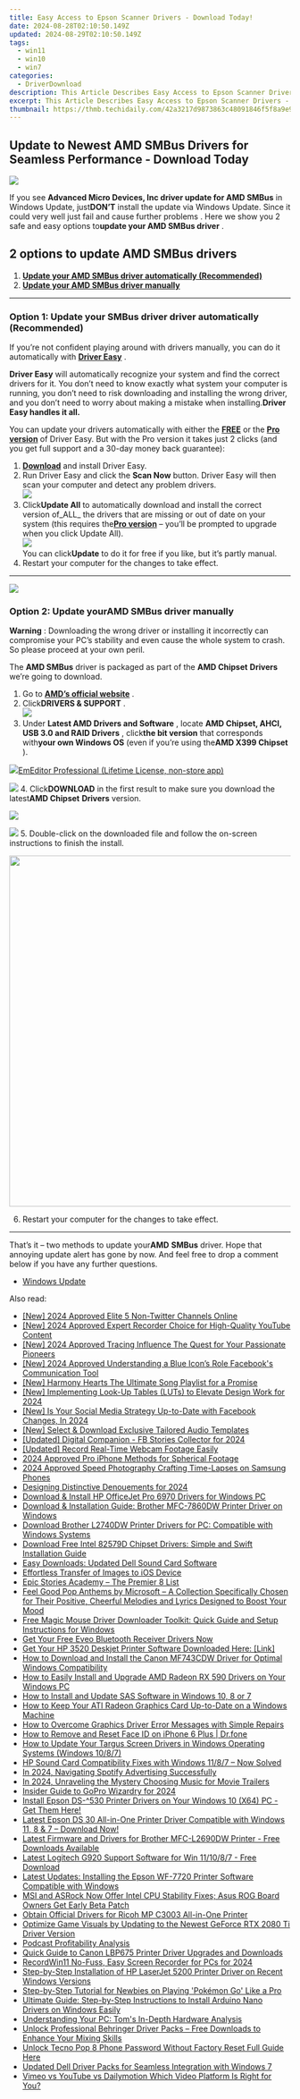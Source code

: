 ```yaml
---
title: Easy Access to Epson Scanner Drivers - Download Today!
date: 2024-08-28T02:10:50.149Z
updated: 2024-08-29T02:10:50.149Z
tags:
  - win11
  - win10
  - win7
categories:
  - DriverDownload
description: This Article Describes Easy Access to Epson Scanner Drivers - Download Today!
excerpt: This Article Describes Easy Access to Epson Scanner Drivers - Download Today!
thumbnail: https://thmb.techidaily.com/42a3217d9873863c48091846f5f8a9e9b9b6456440b499628df593e7d229a025.jpg
---
```


## Update to Newest AMD SMBus Drivers for Seamless Performance - Download Today

![](https://images.drivereasy.com/wp-content/uploads/2018/07/img_5b56fa1540bd0.jpg)

 If you see **Advanced Micro Devices, Inc driver update for AMD SMBus** in Windows Update, just**DON’T** install the update via Windows Update. Since it could very well just fail and cause further problems . Here we show you 2 safe and easy options to**update your AMD SMBus driver** .

## 2 options to update AMD SMBus drivers

1. **[Update your AMD SMBus driver automatically (Recommended)](https://www.drivereasy.com/knowledge/advanced-micro-devices-inc-driver-update-for-amd-smbus-solved/#O1)**
2. **[Update your AMD SMBus driver manually](https://tools.techidaily.com/drivereasy/download/)**

---

### Option 1: Update your **SMBus driver driver** automatically (Recommended)

 If you’re not confident playing around with drivers manually, you can do it automatically with **[Driver Easy](https://tools.techidaily.com/drivereasy/download/)**  .

**Driver Easy**   will automatically recognize your system and find the correct drivers for it. You don’t need to know exactly what system your computer is running, you don’t need to risk downloading and installing the wrong driver, and you don’t need to worry about making a mistake when installing.**Driver Easy handles it all.**

 You can update your drivers automatically with either the **[FREE](https://tools.techidaily.com/drivereasy/download/)** [](https://tools.techidaily.com/drivereasy/download/) or the **[Pro version](https://tools.techidaily.com/drivereasy/download/)**  of Driver Easy. But with the Pro version it takes just 2 clicks (and you get full support and a 30-day money back guarantee):

1. [**Download**](https://tools.techidaily.com/drivereasy/download/) and install Driver Easy.
2. Run Driver Easy and click the **Scan Now** button. Driver Easy will then scan your computer and detect any problem drivers.  
![](https://images.drivereasy.com/wp-content/uploads/2018/05/img_5afb955c3ee3c.jpg)
3. Click**Update All** to automatically download and install the correct version of_ALL_ the drivers that are missing or out of date on your system (this requires the[**Pro version**](https://tools.techidaily.com/drivereasy/download/) – you’ll be prompted to upgrade when you click Update All).  
![](https://images.drivereasy.com/wp-content/uploads/2018/07/img_5b3da218d4356.jpg)  
 You can click**Update** to do it for free if you like, but it’s partly manual.
4. Restart your computer for the changes to take effect.

---

<!-- affiliate ads begin -->
<a href="https://secure.2checkout.com/order/checkout.php?PRODS=2201613&QTY=1&AFFILIATE=108875&CART=1"><img src="https://www.macdvdripperpro.com/images/devices-3.png" border="0"></a>
<!-- affiliate ads end -->
### Option 2: Update your**AMD** **SMBus**  driver manually

**Warning** : Downloading the wrong driver or installing it incorrectly can compromise your PC’s stability and even cause the whole system to crash. So please proceed at your own peril.

 The **AMD SMBus** driver is packaged as part of the **AMD Chipset** **Drivers** we’re going to download.

1. Go to **[AMD’s official website](https://www.amd.com/en)**  .
2. Click**DRIVERS & SUPPORT** .  
![](https://images.drivereasy.com/wp-content/uploads/2018/06/img_5b174777cee5f.jpg)
3. Under **Latest AMD Drivers and Software** , locate **AMD Chipset, AHCI, USB 3.0 and RAID Drivers** , click**the bit version** that corresponds with**your own Windows OS** (even if you’re using the**AMD X399 Chipset** ).  
<!-- affiliate ads begin -->
<a href="https://shop.emeditor.com/order/checkout.php?PRODS=4631722&QTY=1&AFFILIATE=108875&CART=1"><img src="https://www.emeditor.com/wp-content/uploads/2023/05/frontpage2-2048x588.webp" border="0">EmEditor Professional (Lifetime License, non-store app)</a>
<!-- affiliate ads end -->
![](https://images.drivereasy.com/wp-content/uploads/2018/06/img_5b174e63eec18.png)
4. Click**DOWNLOAD** in the first result to make sure you download the latest**AMD Chipset** **Drivers** version.  
<!-- affiliate ads begin -->
<a href="https://store.movavi.com/affiliate.php?ACCOUNT=MOVAVI&AFFILIATE=108875&PATH=https%3A%2F%2Fwww.movavi.com%3FAFFILIATE%3D108875%26RESOURCE%3DMovavi%2BVideo%2BEditor%2Bbox"><img src="https://mcusercontent.com/0885a03ded3d480dca9287f12/images/6d3207fd-9f15-4c21-f0ad-59c68e6a7e2a.png" border="0"></a>
<!-- affiliate ads end -->
![](https://images.drivereasy.com/wp-content/uploads/2018/06/img_5b174cf9e1f05.png)
5. Double-click on the downloaded file and follow the on-screen instructions to finish the install.
<!-- affiliate ads begin -->
<a href="https://versadesk.pxf.io/c/5597632/1892107/21290" target="_top" id="1892107"><img src="//a.impactradius-go.com/display-ad/21290-1892107" border="0" alt="" width="1200" height="628"/></a><img height="0" width="0" src="https://imp.pxf.io/i/5597632/1892107/21290" style="position:absolute;visibility:hidden;" border="0" />
<!-- affiliate ads end -->
6. Restart your computer for the changes to take effect.

---

 That’s it  – two methods to update your**AMD** **SMBus** driver. Hope that annoying update alert has gone by now. And feel free to drop a comment below if you have any further questions.

* [Windows Update](https://tools.techidaily.com/drivereasy/download/)

<ins class="adsbygoogle"
     style="display:block"
     data-ad-format="autorelaxed"
     data-ad-client="ca-pub-7571918770474297"
     data-ad-slot="1223367746"></ins>



<ins class="adsbygoogle"
     style="display:block"
     data-ad-client="ca-pub-7571918770474297"
     data-ad-slot="8358498916"
     data-ad-format="auto"
     data-full-width-responsive="true"></ins>

<span class="atpl-alsoreadstyle">Also read:</span>
<div><ul>
<li><a href="https://twitter-videos.techidaily.com/new-2024-approved-elite-5-non-twitter-channels-online/"><u>[New] 2024 Approved  Elite 5 Non-Twitter Channels Online</u></a></li>
<li><a href="https://facebook-video-footage.techidaily.com/new-2024-approved-expert-recorder-choice-for-high-quality-youtube-content/"><u>[New] 2024 Approved  Expert Recorder Choice for High-Quality YouTube Content</u></a></li>
<li><a href="https://instagram-video-files.techidaily.com/new-2024-approved-tracing-influence-the-quest-for-your-passionate-pioneers/"><u>[New] 2024 Approved  Tracing Influence  The Quest for Your Passionate Pioneers</u></a></li>
<li><a href="https://facebook-video-files.techidaily.com/new-2024-approved-understanding-a-blue-icons-role-facebooks-communication-tool/"><u>[New] 2024 Approved  Understanding a Blue Icon’s Role  Facebook's Communication Tool</u></a></li>
<li><a href="https://some-techniques.techidaily.com/new-harmony-hearts-the-ultimate-song-playlist-for-a-promise/"><u>[New] Harmony Hearts  The Ultimate Song Playlist for a Promise</u></a></li>
<li><a href="https://fox-friendly.techidaily.com/new-implementing-look-up-tables-luts-to-elevate-design-work-for-2024/"><u>[New] Implementing Look-Up Tables (LUTs) to Elevate Design Work for 2024</u></a></li>
<li><a href="https://facebook-clips.techidaily.com/new-is-your-social-media-strategy-up-to-date-with-facebook-changes-in-2024/"><u>[New] Is Your Social Media Strategy Up-to-Date with Facebook Changes, In 2024</u></a></li>
<li><a href="https://extra-guidance.techidaily.com/new-select-and-download-exclusive-tailored-audio-templates/"><u>[New] Select & Download Exclusive Tailored Audio Templates</u></a></li>
<li><a href="https://facebook-video-files.techidaily.com/updated-digital-companion-fb-stories-collector-for-2024/"><u>[Updated] Digital Companion - FB Stories Collector for 2024</u></a></li>
<li><a href="https://desktop-recording.techidaily.com/updated-record-real-time-webcam-footage-easily/"><u>[Updated] Record Real-Time Webcam Footage Easily</u></a></li>
<li><a href="https://article-tips.techidaily.com/2024-approved-pro-iphone-methods-for-spherical-footage/"><u>2024 Approved  Pro iPhone Methods for Spherical Footage</u></a></li>
<li><a href="https://extra-approaches.techidaily.com/2024-approved-speed-photography-crafting-time-lapses-on-samsung-phones/"><u>2024 Approved  Speed Photography  Crafting Time-Lapses on Samsung Phones</u></a></li>
<li><a href="https://youtube-video-recordings.techidaily.com/designing-distinctive-denouements-for-2024/"><u>Designing Distinctive Denouements for 2024</u></a></li>
<li><a href="https://hardware-updates.techidaily.com/download-and-install-hp-officejet-pro-6970-drivers-for-windows-pc/"><u>Download & Install HP OfficeJet Pro 6970 Drivers for Windows PC</u></a></li>
<li><a href="https://hardware-updates.techidaily.com/download-and-installation-guide-brother-mfc-7860dw-printer-driver-on-windows/"><u>Download & Installation Guide: Brother MFC-7860DW Printer Driver on Windows</u></a></li>
<li><a href="https://hardware-updates.techidaily.com/download-brother-l2740dw-printer-drivers-for-pc-compatible-with-windows-systems/"><u>Download Brother L2740DW Printer Drivers for PC: Compatible with Windows Systems</u></a></li>
<li><a href="https://hardware-updates.techidaily.com/download-free-intel-82579d-chipset-drivers-simple-and-swift-installation-guide/"><u>Download Free Intel 82579D Chipset Drivers: Simple and Swift Installation Guide</u></a></li>
<li><a href="https://hardware-updates.techidaily.com/easy-downloads-updated-dell-sound-card-software/"><u>Easy Downloads: Updated Dell Sound Card Software</u></a></li>
<li><a href="https://extra-hints.techidaily.com/effortless-transfer-of-images-to-ios-device/"><u>Effortless Transfer of Images to iOS Device</u></a></li>
<li><a href="https://extra-resources.techidaily.com/epic-stories-academy-the-premier-8-list/"><u>Epic Stories Academy – The Premier 8 List</u></a></li>
<li><a href="https://hardware-updates.techidaily.com/feel-good-pop-anthems-by-microsoft-a-collection-specifically-chosen-for-their-positive-cheerful-melodies-and-lyrics-designed-to-boost-your-mood/"><u>Feel Good Pop Anthems by Microsoft – A Collection Specifically Chosen for Their Positive, Cheerful Melodies and Lyrics Designed to Boost Your Mood</u></a></li>
<li><a href="https://hardware-updates.techidaily.com/free-magic-mouse-driver-downloader-toolkit-quick-guide-and-setup-instructions-for-windows/"><u>Free Magic Mouse Driver Downloader Toolkit: Quick Guide and Setup Instructions for Windows</u></a></li>
<li><a href="https://hardware-updates.techidaily.com/get-your-free-eveo-bluetooth-receiver-drivers-now/"><u>Get Your Free Eveo Bluetooth Receiver Drivers Now</u></a></li>
<li><a href="https://hardware-updates.techidaily.com/get-your-hp-3520-deskjet-printer-software-downloaded-here-link/"><u>Get Your HP 3520 Deskjet Printer Software Downloaded Here: [Link]</u></a></li>
<li><a href="https://hardware-updates.techidaily.com/how-to-download-and-install-the-canon-mf743cdw-driver-for-optimal-windows-compatibility/"><u>How to Download and Install the Canon MF743CDW Driver for Optimal Windows Compatibility</u></a></li>
<li><a href="https://hardware-updates.techidaily.com/how-to-easily-install-and-upgrade-amd-radeon-rx-590-drivers-on-your-windows-pc/"><u>How to Easily Install and Upgrade AMD Radeon RX 590 Drivers on Your Windows PC</u></a></li>
<li><a href="https://hardware-updates.techidaily.com/how-to-install-and-update-sas-software-in-windows-10-8-or-7/"><u>How to Install and Update SAS Software in Windows 10, 8 or 7</u></a></li>
<li><a href="https://hardware-updates.techidaily.com/how-to-keep-your-ati-radeon-graphics-card-up-to-date-on-a-windows-machine/"><u>How to Keep Your ATI Radeon Graphics Card Up-to-Date on a Windows Machine</u></a></li>
<li><a href="https://hardware-updates.techidaily.com/how-to-overcome-graphics-driver-error-messages-with-simple-repairs/"><u>How to Overcome Graphics Driver Error Messages with Simple Repairs</u></a></li>
<li><a href="https://iphone-unlock.techidaily.com/how-to-remove-and-reset-face-id-on-iphone-6-plus-drfone-by-drfone-ios/"><u>How to Remove and Reset Face ID on iPhone 6 Plus | Dr.fone</u></a></li>
<li><a href="https://hardware-updates.techidaily.com/how-to-update-your-targus-screen-drivers-in-windows-operating-systems-windows-1087/"><u>How to Update Your Targus Screen Drivers in Windows Operating Systems (Windows 10/8/7)</u></a></li>
<li><a href="https://hardware-updates.techidaily.com/hp-sound-card-compatibility-fixes-with-windows-1187-now-solved/"><u>HP Sound Card Compatibility Fixes with Windows 11/8/7 – Now Solved</u></a></li>
<li><a href="https://extra-guidance.techidaily.com/in-2024-navigating-spotify-advertising-successfully/"><u>In 2024, Navigating Spotify Advertising Successfully</u></a></li>
<li><a href="https://some-skills.techidaily.com/in-2024-unraveling-the-mystery-choosing-music-for-movie-trailers/"><u>In 2024, Unraveling the Mystery  Choosing Music for Movie Trailers</u></a></li>
<li><a href="https://extra-support.techidaily.com/insider-guide-to-gopro-wizardry-for-2024/"><u>Insider Guide to GoPro Wizardry for 2024</u></a></li>
<li><a href="https://hardware-updates.techidaily.com/1722975047362-install-epson-ds-530-printer-drivers-on-your-windows-10-x64-pc-get-them-here/"><u>Install Epson DS-^530 Printer Drivers on Your Windows 10 (X64) PC - Get Them Here!</u></a></li>
<li><a href="https://hardware-updates.techidaily.com/latest-epson-ds-30-all-in-one-printer-driver-compatible-with-windows-11-8-and-7-download-now/"><u>Latest Epson DS 30 All-in-One Printer Driver Compatible with Windows 11, 8 & 7 – Download Now!</u></a></li>
<li><a href="https://hardware-updates.techidaily.com/latest-firmware-and-drivers-for-brother-mfc-l2690dw-printer-free-downloads-available/"><u>Latest Firmware and Drivers for Brother MFC-L2690DW Printer - Free Downloads Available</u></a></li>
<li><a href="https://hardware-updates.techidaily.com/latest-logitech-g920-support-software-for-win-111087-free-download/"><u>Latest Logitech G920 Support Software for Win 11/10/8/7 - Free Download</u></a></li>
<li><a href="https://hardware-updates.techidaily.com/latest-updates-installing-the-epson-wf-7720-printer-software-compatible-with-windows/"><u>Latest Updates: Installing the Epson WF-7720 Printer Software Compatible with Windows</u></a></li>
<li><a href="https://hardware-updates.techidaily.com/msi-and-asrock-now-offer-intel-cpu-stability-fixes-asus-rog-board-owners-get-early-beta-patch/"><u>MSI and ASRock Now Offer Intel CPU Stability Fixes; Asus ROG Board Owners Get Early Beta Patch</u></a></li>
<li><a href="https://hardware-updates.techidaily.com/obtain-official-drivers-for-ricoh-mp-c3003-all-in-one-printer/"><u>Obtain Official Drivers for Ricoh MP C3003 All-in-One Printer</u></a></li>
<li><a href="https://hardware-updates.techidaily.com/optimize-game-visuals-by-updating-to-the-newest-geforce-rtx-2080-ti-driver-version/"><u>Optimize Game Visuals by Updating to the Newest GeForce RTX 2080 Ti Driver Version</u></a></li>
<li><a href="https://extra-tips.techidaily.com/podcast-profitability-analysis/"><u>Podcast Profitability Analysis</u></a></li>
<li><a href="https://hardware-updates.techidaily.com/quick-guide-to-canon-lbp675-printer-driver-upgrades-and-downloads/"><u>Quick Guide to Canon LBP675 Printer Driver Upgrades and Downloads</u></a></li>
<li><a href="https://screen-video-capture.techidaily.com/recordwin11-no-fuss-easy-screen-recorder-for-pcs-for-2024/"><u>RecordWin11  No-Fuss, Easy Screen Recorder for PCs for 2024</u></a></li>
<li><a href="https://hardware-updates.techidaily.com/step-by-step-installation-of-hp-laserjet-5200-printer-driver-on-recent-windows-versions/"><u>Step-by-Step Installation of HP LaserJet 5200 Printer Driver on Recent Windows Versions</u></a></li>
<li><a href="https://tech-renaissance.techidaily.com/step-by-step-tutorial-for-newbies-on-playing-pokemon-go-like-a-pro/"><u>Step-by-Step Tutorial for Newbies on Playing 'Pokémon Go' Like a Pro</u></a></li>
<li><a href="https://hardware-updates.techidaily.com/1722976296633-ultimate-guide-step-by-step-instructions-to-install-arduino-nano-drivers-on-windows-easily/"><u>Ultimate Guide: Step-by-Step Instructions to Install Arduino Nano Drivers on Windows Easily</u></a></li>
<li><a href="https://hardware-help.techidaily.com/understanding-your-pc-toms-in-depth-hardware-analysis/"><u>Understanding Your PC: Tom's In-Depth Hardware Analysis</u></a></li>
<li><a href="https://hardware-updates.techidaily.com/unlock-professional-behringer-driver-packs-free-downloads-to-enhance-your-mixing-skills/"><u>Unlock Professional Behringer Driver Packs – Free Downloads to Enhance Your Mixing Skills</u></a></li>
<li><a href="https://unlock-android.techidaily.com/unlock-tecno-pop-8-phone-password-without-factory-reset-full-guide-here-by-drfone-android/"><u>Unlock Tecno Pop 8 Phone Password Without Factory Reset Full Guide Here</u></a></li>
<li><a href="https://hardware-updates.techidaily.com/updated-dell-driver-packs-for-seamless-integration-with-windows-7/"><u>Updated Dell Driver Packs for Seamless Integration with Windows 7</u></a></li>
<li><a href="https://youtube-videos.techidaily.com/vimeo-vs-youtube-vs-dailymotion-which-video-platform-is-right-for-you/"><u>Vimeo vs YouTube vs Dailymotion  Which Video Platform Is Right for You?</u></a></li>
</ul></div>
